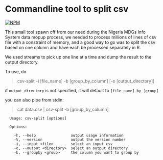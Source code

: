 # Commandline tool to split csv
[![NPM](https://nodei.co/npm/csv-split.png)](https://nodei.co/npm/csv-split/)

This small tool spawn off from our need during the Nigeria MDGs Info System data mopup process, we needed to process millions of lines of csv file with a constraint of memory, and a good way to go was to split the csv based on one column and have each be processed separately in R. 

We used streams to pick up one line at a time and dump the result to the output directory.

To use, do

> csv-split -i [file_name] -b [group_by_column] [-o [output_directory]]

if `output_directory` is not specified, it will default to `[file_name]_by_[group]`

you can also pipe from stdin:

> cat data.csv | csv-split -b [group_by_column]

```
  Usage: csv-split [options]

  Options:

    -h, --help                output usage information
    -V, --version             output the version number
    -i, --input <file>        select an input csv
    -o, --output <directory>  select an output directory
    -b, --groupby <group>     the column you want to group by
```

